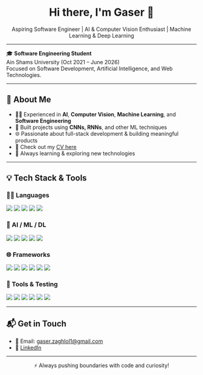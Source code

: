 <h1 align="center">Hi there, I'm Gaser 👋</h1>

<p align="center">
Aspiring Software Engineer | AI & Computer Vision Enthusiast | Machine Learning & Deep Learning 
</p>

---

🎓 **Software Engineering Student**  
Ain Shams University (Oct 2021 – June 2026)  
Focused on Software Development, Artificial Intelligence, and Web Technologies.

---

## 🧠 About Me

- 👨‍💻 Experienced in **AI**, **Computer Vision**, **Machine Learning**, and **Software Engineering**
- 🧪 Built projects using **CNNs, RNNs**, and other ML techniques
- 🌐 Passionate about full-stack development & building meaningful products
- 💼 Check out my [CV here](https://drive.google.com/drive/folders/1M_yy9yjjR3gWq3Y65crUA7KiMAk5KWXv) <!-- Replace # with your CV link -->
- 🚀 Always learning & exploring new technologies

---

## 💡 Tech Stack & Tools

### 👨‍💻 Languages
<p>
  <img src="https://img.shields.io/badge/C++-00599C?style=flat&logo=c%2B%2B&logoColor=white"/>
  <img src="https://img.shields.io/badge/Python-3776AB?style=flat&logo=python&logoColor=white"/>
  <img src="https://img.shields.io/badge/Java-007396?style=flat&logo=java&logoColor=white"/>
  <img src="https://img.shields.io/badge/SQL-003B57?style=flat&logo=mysql&logoColor=white"/>
  <img src="https://img.shields.io/badge/JavaScript-F7DF1E?style=flat&logo=javascript&logoColor=black"/>
</p>

### 🧠 AI / ML / DL
<p>
  <img src="https://img.shields.io/badge/Scikit--Learn-F7931E?style=flat&logo=scikit-learn&logoColor=white"/>
  <img src="https://img.shields.io/badge/TensorFlow-FF6F00?style=flat&logo=tensorflow&logoColor=white"/>
  <img src="https://img.shields.io/badge/Keras-D00000?style=flat&logo=keras&logoColor=white"/>
  <img src="https://img.shields.io/badge/PyTorch-EE4C2C?style=flat&logo=pytorch&logoColor=white"/>
  <img src="https://img.shields.io/badge/OpenCV-5C3EE8?style=flat&logo=opencv&logoColor=white"/>
</p>

### 🌐 Frameworks
<p>
  <img src="https://img.shields.io/badge/HTML5-E34F26?style=flat&logo=html5&logoColor=white"/>
  <img src="https://img.shields.io/badge/CSS3-1572B6?style=flat&logo=css3&logoColor=white"/>
  <img src="https://img.shields.io/badge/JavaScript-F7DF1E?style=flat&logo=javascript&logoColor=black"/>
  <img src="https://img.shields.io/badge/Flask-000000?style=flat&logo=flask&logoColor=white"/>
  <img src="https://img.shields.io/badge/Django-092E20?style=flat&logo=django&logoColor=white"/>
  <img src="https://img.shields.io/badge/Node.js-339933?style=flat&logo=nodedotjs&logoColor=white"/>
</p>

### 🧰 Tools & Testing
<p>
  <img src="https://img.shields.io/badge/Selenium-43B02A?style=flat&logo=selenium&logoColor=white"/>
  <img src="https://img.shields.io/badge/Jira-0052CC?style=flat&logo=jira&logoColor=white"/>
  <img src="https://img.shields.io/badge/JUnit-25A162?style=flat&logo=java&logoColor=white"/>
  <img src="https://img.shields.io/badge/Matplotlib-11557C?style=flat&logo=matplotlib&logoColor=white"/>
  <img src="https://img.shields.io/badge/Pandas-150458?style=flat&logo=pandas&logoColor=white"/>
  <img src="https://img.shields.io/badge/NumPy-013243?style=flat&logo=numpy&logoColor=white"/>
</p>

---

## 📬 Get in Touch

- 📧 Email: [gaser.zaghlol1@gmail.com](mailto:gaser.zaghlol1@gmail.com)
- 💼 [LinkedIn](https://www.linkedin.com) <!-- replace with your actual LinkedIn -->
---


<p align="center">
  ⚡ Always pushing boundaries with code and curiosity!
</p>

<!--
**Gaserzaghloul/gaserzaghloul** is a ✨ _special_ ✨ repository because its `README.md` (this file) appears on your GitHub profile.

Here are some ideas to get you started:

- 🔭 I’m currently working on ...
- 🌱 I’m currently learning ...
- 👯 I’m looking to collaborate on ...
- 🤔 I’m looking for help with ...
- 💬 Ask me about ...
- 📫 How to reach me: ...
- 😄 Pronouns: ...
- ⚡ Fun fact: ...
-->

